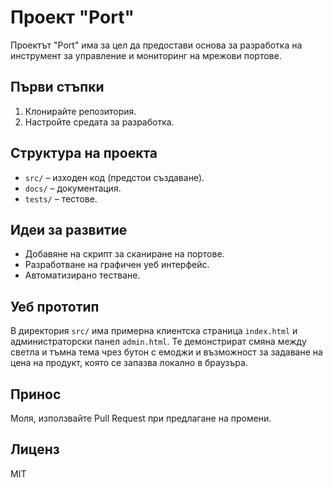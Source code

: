 # Проект "Port"

Проектът "Port" има за цел да предостави основа за разработка на инструмент за управление и мониторинг на мрежови портове.

## Първи стъпки
1. Клонирайте репозитория.
2. Настройте средата за разработка.

## Структура на проекта
- `src/` – изходен код (предстои създаване).
- `docs/` – документация.
- `tests/` – тестове.

## Идеи за развитие
- Добавяне на скрипт за сканиране на портове.
- Разработване на графичен уеб интерфейс.
- Автоматизирано тестване.

## Уеб прототип
В директория `src/` има примерна клиентска страница `index.html` и
администраторски панел `admin.html`. Те демонстрират смяна между светла и тъмна
тема чрез бутон с емоджи и възможност за задаване на цена на продукт, която се
запазва локално в браузъра.

## Принос
Моля, използвайте Pull Request при предлагане на промени.

## Лиценз
MIT
